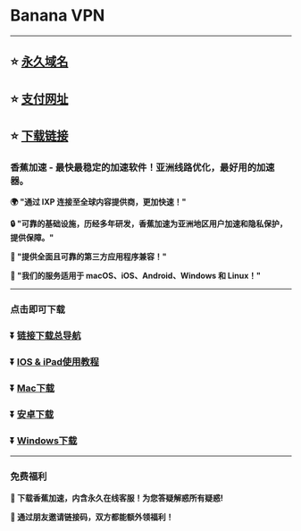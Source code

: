 
# Banana VPN

---

## :star: [永久域名](http://banana-fast01.com/)
## :star: [支付网址](https://web.yakoo.one/)
## :star: [下载链接](https://wwvu.lanzouq.com/s/banana1027DMG)

### 香蕉加速  -  最快最稳定的加速软件！亚洲线路优化，最好用的加速器。

**:earth_africa: "通过 IXP 连接至全球内容提供商，更加快速！"**

**:lock: "可靠的基础设施，历经多年研发，香蕉加速为亚洲地区用户加速和隐私保护，提供保障。"**

**:rocket: "提供全面且可靠的第三方应用程序兼容！"**

**:man: "我们的服务适用于 macOS、iOS、Android、Windows 和 Linux！"**

---

### 点击即可下载
### :arrow_double_down: [链接下载总导航](https://go.milai.org/)
### :arrow_double_down: [IOS & iPad使用教程](https://web.yakoo.one/ios)
### :arrow_double_down: [Mac下载](https://app-down.dolink.live/bmac/banana20240405.dmg)
### :arrow_double_down: [安卓下载](https://app-down.dolink.live/bapk/banana_610_google.apk)
### :arrow_double_down: [Windows下载](https://app-down.dolink.live/bwin/banana_20240405_winia32.zip)

---
### 免费福利
**:gift: 下载香蕉加速，内含永久在线客服！为您答疑解惑所有疑惑!**

**:gift: 通过朋友邀请链接码，双方都能额外领福利！**
